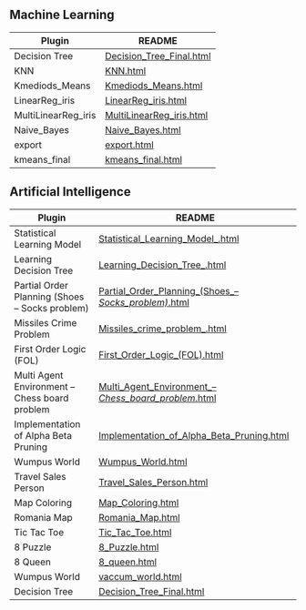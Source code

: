 ## Machine Learning

| Plugin            | README                                                               |
|-------------------|----------------------------------------------------------------------|
| Decision Tree    | [Decision_Tree_Final.html](/demo/ml/Decision_Tree_Final.html)       |
| KNN               | [KNN.html](/demo/ml/KNN.html)                                       |
| Kmediods_Means    | [Kmediods_Means.html](/demo/ml/Kmediods_Means.html)                 |
| LinearReg_iris    | [LinearReg_iris.html](/demo/ml/LinearReg_iris.html)                   |
| MultiLinearReg_iris | [MultiLinearReg_iris.html](/demo/ml/MultiLinearReg_iris.html)        |
| Naive_Bayes       | [Naive_Bayes.html](/demo/ml/Naive_Bayes.html)                       |
| export            | [export.html](/demo/ml/export.html)                                 |
| kmeans_final      | [kmeans_final.html](/demo/ml/kmeans_final.html)                      |

## Artificial Intelligence

| Plugin                                             | README                                                                          |
|----------------------------------------------------|---------------------------------------------------------------------------------|
| Statistical Learning Model                         | [Statistical_Learning_Model_.html](/demo/ai/Statistical_Learning_Model_.html)   |
| Learning Decision Tree                             | [Learning_Decision_Tree_.html](/demo/ai/Learning_Decision_Tree_.html)           |
| Partial Order Planning (Shoes – Socks problem)     | [Partial_Order_Planning_(Shoes_–_Socks_problem)_.html](/demo/ai/Partial_Order_Planning_(Shoes_–_Socks_problem)_.html) |
| Missiles Crime Problem                             | [Missiles_crime_problem_.html](/demo/ai/Missiles_crime_problem_.html)           |
| First Order Logic (FOL)| [First_Order_Logic_(FOL).html](ai/First_Order_Logic_(FOL)_.html)         |
| Multi Agent Environment – Chess board problem      | [Multi_Agent_Environment_–_Chess_board_problem_.html](/demo/ai/Multi_Agent_Environment_–_Chess_board_problem_.html) |
| Implementation of Alpha Beta Pruning               | [Implementation_of_Alpha_Beta_Pruning.html](/demo/ai/Implementation_of_Alpha_Beta_Pruning.html) |
| Wumpus World                                       | [Wumpus_World.html](/demo/ai/Wumpus_World.html)                                 |
| Travel Sales Person                                | [Travel_Sales_Person.html](/demo/ai/Travel_Sales_Person.html)                   |
| Map Coloring                                      | [Map_Coloring.html](/demo/ai/Map_Coloring.html)                                 |
| Romania Map                                       | [Romania_Map.html](/demo/ai/Romania_Map.html)                                   |
| Tic Tac Toe                                       | [Tic_Tac_Toe.html](/demo/ai/Tic_Tac_Toe.html)                                   |
| 8 Puzzle                                          | [8_Puzzle.html](/demo/ai/8_Puzzle.html)                                         |
| 8 Queen                                           | [8_queen.html](/demo/ai/8_queen.html)                                           |
| Wumpus World                                      | [vaccum_world.html](/demo/ai/vaccum_world.html)                                 |
| Decision Tree    | <a href="/demo/ml/Decision_Tree_Final.html" target="_blank">Decision_Tree_Final.html</a>       |

